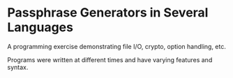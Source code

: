 # Passphrase Generators in Several Languages

A programming exercise demonstrating file I/O, crypto, option handling, etc.

Programs were written at different times and have varying features and syntax.
